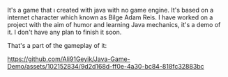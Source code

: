It's a game that ı created with java with no game engine. It's based on a internet character which known as Bilge Adam Reis. I have worked on a project with the aim of humor and learning Java mechanics, it's a demo of it. I don't have any plan to finish it soon.


That's a part of the gameplay of it:

https://github.com/Ali91Geyik/Java-Game-Demo/assets/102152834/9d2d168d-ff0e-4a30-bc84-818fc32883bc


